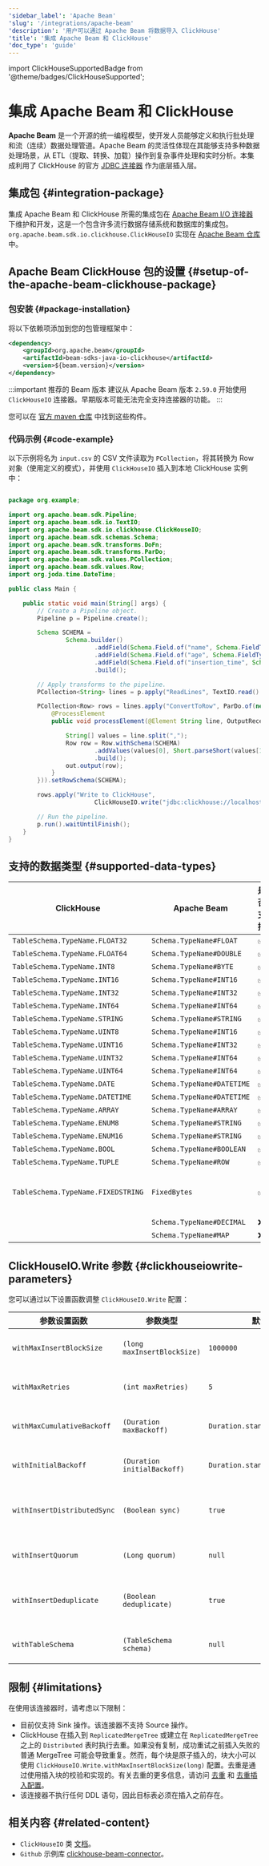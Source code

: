 ```yaml
---
'sidebar_label': 'Apache Beam'
'slug': '/integrations/apache-beam'
'description': '用户可以通过 Apache Beam 将数据导入 ClickHouse'
'title': '集成 Apache Beam 和 ClickHouse'
'doc_type': 'guide'
---
```


import ClickHouseSupportedBadge from '@theme/badges/ClickHouseSupported';


# 集成 Apache Beam 和 ClickHouse

<ClickHouseSupportedBadge/>

**Apache Beam** 是一个开源的统一编程模型，使开发人员能够定义和执行批处理和流（连续）数据处理管道。Apache Beam 的灵活性体现在其能够支持多种数据处理场景，从 ETL（提取、转换、加载）操作到复杂事件处理和实时分析。本集成利用了 ClickHouse 的官方 [JDBC 连接器](https://github.com/ClickHouse/clickhouse-java) 作为底层插入层。

## 集成包 {#integration-package}

集成 Apache Beam 和 ClickHouse 所需的集成包在 [Apache Beam I/O 连接器](https://beam.apache.org/documentation/io/connectors/) 下维护和开发，这是一个包含许多流行数据存储系统和数据库的集成包。`org.apache.beam.sdk.io.clickhouse.ClickHouseIO` 实现在 [Apache Beam 仓库](https://github.com/apache/beam/tree/0bf43078130d7a258a0f1638a921d6d5287ca01e/sdks/java/io/clickhouse/src/main/java/org/apache/beam/sdk/io/clickhouse) 中。

## Apache Beam ClickHouse 包的设置 {#setup-of-the-apache-beam-clickhouse-package}

### 包安装 {#package-installation}

将以下依赖项添加到您的包管理框架中：
```xml
<dependency>
    <groupId>org.apache.beam</groupId>
    <artifactId>beam-sdks-java-io-clickhouse</artifactId>
    <version>${beam.version}</version>
</dependency>
```

:::important 推荐的 Beam 版本
建议从 Apache Beam 版本 `2.59.0` 开始使用 `ClickHouseIO` 连接器。早期版本可能无法完全支持连接器的功能。
:::

您可以在 [官方 maven 仓库](https://mvnrepository.com/artifact/org.apache.beam/beam-sdks-java-io-clickhouse) 中找到这些构件。

### 代码示例 {#code-example}

以下示例将名为 `input.csv` 的 CSV 文件读取为 `PCollection`，将其转换为 Row 对象（使用定义的模式），并使用 `ClickHouseIO` 插入到本地 ClickHouse 实例中：

```java

package org.example;

import org.apache.beam.sdk.Pipeline;
import org.apache.beam.sdk.io.TextIO;
import org.apache.beam.sdk.io.clickhouse.ClickHouseIO;
import org.apache.beam.sdk.schemas.Schema;
import org.apache.beam.sdk.transforms.DoFn;
import org.apache.beam.sdk.transforms.ParDo;
import org.apache.beam.sdk.values.PCollection;
import org.apache.beam.sdk.values.Row;
import org.joda.time.DateTime;

public class Main {

    public static void main(String[] args) {
        // Create a Pipeline object.
        Pipeline p = Pipeline.create();

        Schema SCHEMA =
                Schema.builder()
                        .addField(Schema.Field.of("name", Schema.FieldType.STRING).withNullable(true))
                        .addField(Schema.Field.of("age", Schema.FieldType.INT16).withNullable(true))
                        .addField(Schema.Field.of("insertion_time", Schema.FieldType.DATETIME).withNullable(false))
                        .build();

        // Apply transforms to the pipeline.
        PCollection<String> lines = p.apply("ReadLines", TextIO.read().from("src/main/resources/input.csv"));

        PCollection<Row> rows = lines.apply("ConvertToRow", ParDo.of(new DoFn<String, Row>() {
            @ProcessElement
            public void processElement(@Element String line, OutputReceiver<Row> out) {

                String[] values = line.split(",");
                Row row = Row.withSchema(SCHEMA)
                        .addValues(values[0], Short.parseShort(values[1]), DateTime.now())
                        .build();
                out.output(row);
            }
        })).setRowSchema(SCHEMA);

        rows.apply("Write to ClickHouse",
                        ClickHouseIO.write("jdbc:clickhouse://localhost:8123/default?user=default&password=******", "test_table"));

        // Run the pipeline.
        p.run().waitUntilFinish();
    }
}

```

## 支持的数据类型 {#supported-data-types}

| ClickHouse                         | Apache Beam                | 是否支持 | 备注                                                                                                                                      |
|------------------------------------|----------------------------|----------|------------------------------------------------------------------------------------------------------------------------------------------|
| `TableSchema.TypeName.FLOAT32`     | `Schema.TypeName#FLOAT`    | ✅        |                                                                                                                                          |
| `TableSchema.TypeName.FLOAT64`     | `Schema.TypeName#DOUBLE`   | ✅        |                                                                                                                                          |
| `TableSchema.TypeName.INT8`        | `Schema.TypeName#BYTE`     | ✅        |                                                                                                                                          |
| `TableSchema.TypeName.INT16`       | `Schema.TypeName#INT16`    | ✅        |                                                                                                                                          |
| `TableSchema.TypeName.INT32`       | `Schema.TypeName#INT32`    | ✅        |                                                                                                                                          |
| `TableSchema.TypeName.INT64`       | `Schema.TypeName#INT64`    | ✅        |                                                                                                                                          |
| `TableSchema.TypeName.STRING`      | `Schema.TypeName#STRING`   | ✅        |                                                                                                                                          |
| `TableSchema.TypeName.UINT8`       | `Schema.TypeName#INT16`    | ✅        |                                                                                                                                          |
| `TableSchema.TypeName.UINT16`      | `Schema.TypeName#INT32`    | ✅        |                                                                                                                                          |
| `TableSchema.TypeName.UINT32`      | `Schema.TypeName#INT64`    | ✅        |                                                                                                                                          |
| `TableSchema.TypeName.UINT64`      | `Schema.TypeName#INT64`    | ✅        |                                                                                                                                          |
| `TableSchema.TypeName.DATE`        | `Schema.TypeName#DATETIME` | ✅        |                                                                                                                                          |
| `TableSchema.TypeName.DATETIME`    | `Schema.TypeName#DATETIME` | ✅        |                                                                                                                                          |
| `TableSchema.TypeName.ARRAY`       | `Schema.TypeName#ARRAY`    | ✅        |                                                                                                                                          |
| `TableSchema.TypeName.ENUM8`       | `Schema.TypeName#STRING`   | ✅        |                                                                                                                                          |
| `TableSchema.TypeName.ENUM16`      | `Schema.TypeName#STRING`   | ✅        |                                                                                                                                          |
| `TableSchema.TypeName.BOOL`        | `Schema.TypeName#BOOLEAN`  | ✅        |                                                                                                                                          |
| `TableSchema.TypeName.TUPLE`       | `Schema.TypeName#ROW`      | ✅        |                                                                                                                                          |
| `TableSchema.TypeName.FIXEDSTRING` | `FixedBytes`               | ✅        | `FixedBytes` 是一个表示固定长度的 <br/> 字节数组的 `LogicalType`，位于 <br/> `org.apache.beam.sdk.schemas.logicaltypes` 中 |
|                                    | `Schema.TypeName#DECIMAL`  | ❌        |                                                                                                                                          |
|                                    | `Schema.TypeName#MAP`      | ❌        |                                                                                                                                          |

## ClickHouseIO.Write 参数 {#clickhouseiowrite-parameters}

您可以通过以下设置函数调整 `ClickHouseIO.Write` 配置：

| 参数设置函数               | 参数类型                    | 默认值                          | 描述                                                            |
|-----------------------------|----------------------------|---------------------------------|-----------------------------------------------------------------|
| `withMaxInsertBlockSize`    | `(long maxInsertBlockSize)` | `1000000`                       | 要插入的行块的最大大小。                                         |
| `withMaxRetries`            | `(int maxRetries)`          | `5`                             | 失败插入的最大重试次数。                                         |
| `withMaxCumulativeBackoff`  | `(Duration maxBackoff)`     | `Duration.standardDays(1000)`   | 重试的最大累积退避持续时间。                                     |
| `withInitialBackoff`        | `(Duration initialBackoff)` | `Duration.standardSeconds(5)`    | 第一次重试之前的初始退避时间。                                   |
| `withInsertDistributedSync` | `(Boolean sync)`            | `true`                          | 如果为真，则为分布式表同步插入操作。                             |
| `withInsertQuorum`          | `(Long quorum)`             | `null`                          | 确认插入操作所需的副本数量。                                     |
| `withInsertDeduplicate`     | `(Boolean deduplicate)`     | `true`                          | 如果为真，则为插入操作启用去重。                                 |
| `withTableSchema`           | `(TableSchema schema)`      | `null`                          | 目标 ClickHouse 表的模式。                                       |

## 限制 {#limitations}

在使用该连接器时，请考虑以下限制：
* 目前仅支持 Sink 操作。该连接器不支持 Source 操作。
* ClickHouse 在插入到 `ReplicatedMergeTree` 或建立在 `ReplicatedMergeTree` 之上的 `Distributed` 表时执行去重。如果没有复制，成功重试之前插入失败的普通 MergeTree 可能会导致重复。然而，每个块是原子插入的，块大小可以使用 `ClickHouseIO.Write.withMaxInsertBlockSize(long)` 配置。去重是通过使用插入块的校验和实现的。有关去重的更多信息，请访问 [去重](/guides/developer/deduplication) 和 [去重插入配置](/operations/settings/settings#insert_deduplicate)。
* 该连接器不执行任何 DDL 语句，因此目标表必须在插入之前存在。

## 相关内容 {#related-content}
* `ClickHouseIO` 类 [文档](https://beam.apache.org/releases/javadoc/current/org/apache/beam/sdk/io/clickhouse/ClickHouseIO.html)。
* `Github` 示例库 [clickhouse-beam-connector](https://github.com/ClickHouse/clickhouse-beam-connector)。
